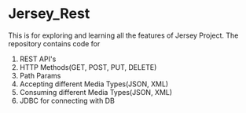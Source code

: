 # Jersey_Rest

This is for exploring and learning all the features of Jersey Project. The repository contains code for
1. REST API's
2. HTTP Methods(GET, POST, PUT, DELETE)
3. Path Params
4. Accepting different Media Types(JSON, XML)
5. Consuming different Media Types(JSON, XML)
6. JDBC for connecting with DB

